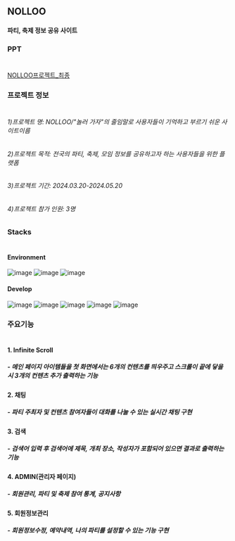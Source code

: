 ## NOLLOO

#### 파티, 축제 정보 공유 사이트 

### PPT
#
[NOLLOO프로젝트_최종](https://www.canva.com/design/DAGFcuqiaJs/0sfp9QdKDpqApZuFA4adng/view?utm_content=DAGFcuqiaJs&utm_campaign=designshare&utm_medium=link&utm_source=editor)


### 프로젝트 정보
#
###### 1)프로젝트 명: NOLLOO/"놀러 가자"의 줄임말로 사용자들이 기억하고 부르기 쉬운 사이트이름 
###### 2)프로젝트 목적: 전국의 파티, 축제, 모임 정보를 공유하고자 하는 사용자들을 위한 플랫폼
###### 3)프로젝트 기간: 2024.03.20-2024.05.20
###### 4)프로젝트 참가 인원: 3명 





### Stacks
# 

#### Environment
 ![image](https://github.com/gui4458/Nolloo/assets/159219020/7ad57fc1-50f2-4731-913e-8a8e6a3433a3) 
 ![image](https://github.com/gui4458/Nolloo/assets/159219020/d0f528eb-627d-4efa-b749-10ac9c1c60cc)
 ![image](https://github.com/gui4458/Nolloo/assets/159219020/a23359fd-78ef-4af4-8b45-54ac70308053)


#### Develop
 ![image](https://github.com/gui4458/Nolloo/assets/159219020/e4bf22f5-db8f-49a6-a045-23f018fe06db) 
 ![image](https://github.com/gui4458/Nolloo/assets/159219020/6d5bfd8f-2562-4ef4-af07-34870fafb3fc)
 ![image](https://github.com/gui4458/Nolloo/assets/159219020/c6c1a2d4-a0c9-4f6b-b5fc-c67eb281f50f)
 ![image](https://github.com/gui4458/Nolloo/assets/159219020/1f789ae8-53ec-4f84-84fd-b65e17b01f11)
 ![image](https://github.com/gui4458/Nolloo/assets/159219020/2f628c31-d54c-403f-96e8-cf6a0b1a0ca6)





### 주요기능 
# 

#### 1. Infinite Scroll
##### - 메인 페이지 아이템들을 첫 화면에서는 6개의 컨텐츠를 띄우주고 스크롤이 끝에 닿을 시 3개의 컨텐츠 추가 출력하는 기능

#### 2. 채팅
##### - 파티 주최자 및 컨텐츠 참여자들이 대화를 나눌 수 있는 실시간 채팅 구현

#### 3. 검색
##### - 검색어 입력 후 검색어에 제목, 개최 장소, 작성자가 포함되어 있으면 결과로 출력하는 기능

#### 4. ADMIN(관리자 페이지)
##### - 회원관리, 파티 및 축제 참여 통계, 공지사항 

#### 5. 회원정보관리 
##### - 회원정보수정, 예약내역, 나의 파티를 설정할 수 있는 기능 구현


 

 


